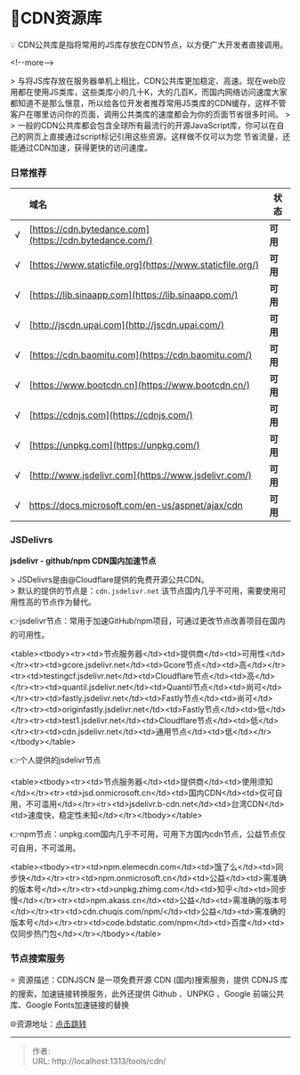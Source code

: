 # 🛬CDN资源库


💡 CDN公共库是指将常用的JS库存放在CDN节点，以方便广大开发者直接调用。

&lt;!--more--&gt;

&gt; 与将JS库存放在服务器单机上相比，CDN公共库更加稳定、高速。现在web应用都在使用JS类库，这些类库小的几十K，大的几百K，而国内网络访问速度大家都知道不是那么惬意，所以给各位开发者推荐常用JS类库的CDN缓存，这样不管客户在哪里访问你的页面，调用公共类库的速度都会为你的页面节省很多时间。
&gt;
&gt; 一般的CDN公共库都会包含全球所有最流行的开源JavaScript库，你可以在自己的网页上直接通过script标记引用这些资源。这样做不仅可以为您 节省流量，还能通过CDN加速，获得更快的访问速度。

### 日常推荐

|      | 域名                                                      | 状态     |
| :--- | :-------------------------------------------------------- | -------- |
| √    | [https://cdn.bytedance.com](https://cdn.bytedance.com/)   | **可用** |
| √    | [https://www.staticfile.org](https://www.staticfile.org/) | **可用** |
| √    | [https://lib.sinaapp.com](https://lib.sinaapp.com/)       | **可用** |
| √    | [http://jscdn.upai.com](http://jscdn.upai.com/)           | **可用** |
| √    | [https://cdn.baomitu.com](https://cdn.baomitu.com/)       | **可用** |
| √    | [https://www.bootcdn.cn](https://www.bootcdn.cn/)         | **可用** |
| √    | [https://cdnjs.com](https://cdnjs.com/)                   | **可用** |
| √    | [https://unpkg.com](https://unpkg.com/)                   | **可用** |
| √    | [http://www.jsdelivr.com](https://www.jsdelivr.com/)      | **可用** |
| √    | https://docs.microsoft.com/en-us/aspnet/ajax/cdn          | **可用** |

### JSDelivrs

**jsdelivr - github/npm CDN国内加速节点**

&gt; JSDelivrs是由@Cloudflare提供的免费开源公共CDN。  
&gt; 默认的提供的节点是：`cdn.jsdelivr.net` 该节点国内几乎不可用，需要使用可用性高的节点作为替代。

👉jsdelivr节点：常用于加速GitHub/npm项目，可通过更改节点改善项目在国内的可用性。

&lt;table&gt;&lt;tbody&gt;&lt;tr&gt;&lt;td&gt;节点服务器&lt;/td&gt;&lt;td&gt;提供商&lt;/td&gt;&lt;td&gt;可用性&lt;/td&gt;&lt;/tr&gt;&lt;tr&gt;&lt;td&gt;gcore.jsdelivr.net&lt;/td&gt;&lt;td&gt;Gcore节点&lt;/td&gt;&lt;td&gt;高&lt;/td&gt;&lt;/tr&gt;&lt;tr&gt;&lt;td&gt;testingcf.jsdelivr.net&lt;/td&gt;&lt;td&gt;Cloudflare节点&lt;/td&gt;&lt;td&gt;高&lt;/td&gt;&lt;/tr&gt;&lt;tr&gt;&lt;td&gt;quantil.jsdelivr.net&lt;/td&gt;&lt;td&gt;Quantil节点&lt;/td&gt;&lt;td&gt;尚可&lt;/td&gt;&lt;/tr&gt;&lt;tr&gt;&lt;td&gt;fastly.jsdelivr.net&lt;/td&gt;&lt;td&gt;Fastly节点&lt;/td&gt;&lt;td&gt;尚可&lt;/td&gt;&lt;/tr&gt;&lt;tr&gt;&lt;td&gt;originfastly.jsdelivr.net&lt;/td&gt;&lt;td&gt;Fastly节点&lt;/td&gt;&lt;td&gt;低&lt;/td&gt;&lt;/tr&gt;&lt;tr&gt;&lt;td&gt;test1.jsdelivr.net&lt;/td&gt;&lt;td&gt;Cloudflare节点&lt;/td&gt;&lt;td&gt;低&lt;/td&gt;&lt;/tr&gt;&lt;tr&gt;&lt;td&gt;cdn.jsdelivr.net&lt;/td&gt;&lt;td&gt;通用节点&lt;/td&gt;&lt;td&gt;低&lt;/td&gt;&lt;/tr&gt;&lt;/tbody&gt;&lt;/table&gt;

👉个人提供的jsdelivr节点

&lt;table&gt;&lt;tbody&gt;&lt;tr&gt;&lt;td&gt;节点服务器&lt;/td&gt;&lt;td&gt;提供商&lt;/td&gt;&lt;td&gt;使用须知&lt;/td&gt;&lt;/tr&gt;&lt;tr&gt;&lt;td&gt;jsd.onmicrosoft.cn&lt;/td&gt;&lt;td&gt;国内CDN&lt;/td&gt;&lt;td&gt;仅可自用，不可滥用&lt;/td&gt;&lt;/tr&gt;&lt;tr&gt;&lt;td&gt;jsdelivr.b-cdn.net&lt;/td&gt;&lt;td&gt;台湾CDN&lt;/td&gt;&lt;td&gt;速度快，稳定性未知&lt;/td&gt;&lt;/tr&gt;&lt;/tbody&gt;&lt;/table&gt;

👉npm节点：unpkg.com国内几乎不可用，可用下方国内cdn节点，公益节点仅可自用，不可滥用。

&lt;table&gt;&lt;tbody&gt;&lt;tr&gt;&lt;td&gt;npm.elemecdn.com&lt;/td&gt;&lt;td&gt;饿了么&lt;/td&gt;&lt;td&gt;同步快&lt;/td&gt;&lt;/tr&gt;&lt;tr&gt;&lt;td&gt;npm.onmicrosoft.cn&lt;/td&gt;&lt;td&gt;公益&lt;/td&gt;&lt;td&gt;需准确的版本号&lt;/td&gt;&lt;/tr&gt;&lt;tr&gt;&lt;td&gt;unpkg.zhimg.com&lt;/td&gt;&lt;td&gt;知乎&lt;/td&gt;&lt;td&gt;同步慢&lt;/td&gt;&lt;/tr&gt;&lt;tr&gt;&lt;td&gt;npm.akass.cn&lt;/td&gt;&lt;td&gt;公益&lt;/td&gt;&lt;td&gt;需准确的版本号&lt;/td&gt;&lt;/tr&gt;&lt;tr&gt;&lt;td&gt;cdn.chuqis.com/npm/&lt;/td&gt;&lt;td&gt;公益&lt;/td&gt;&lt;td&gt;需准确的版本号&lt;/td&gt;&lt;/tr&gt;&lt;tr&gt;&lt;td&gt;code.bdstatic.com/npm&lt;/td&gt;&lt;td&gt;百度&lt;/td&gt;&lt;td&gt;仅同步热门包&lt;/td&gt;&lt;/tr&gt;&lt;/tbody&gt;&lt;/table&gt;

### **节点搜索服务**

⭐️  资源描述：CDNJSCN 是一项免费开源 CDN (国内)搜索服务，提供 CDNJS 库的搜索，加速链接转换服务，此外还提供 Github 、UNPKG 、Google 前端公共库、Google Fonts加速链接的替换

🌐资源地址：[点击跳转](https://cdnjs.shssedu.ac.cn/)



---

> 作者:   
> URL: http://localhost:1313/tools/cdn/  

